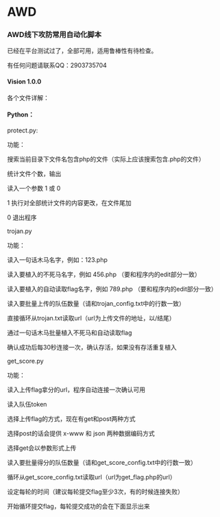# AWD
### AWD线下攻防常用自动化脚本

已经在平台测试过了，全部可用，适用鲁棒性有待检查。

有任何问题请联系QQ：2903735704

#### Vision 1.0.0

各个文件详解：

#### Python：

protect.py:

功能：

搜索当前目录下文件名包含php的文件（实际上应该搜索包含.php的文件）

统计文件个数，输出

读入一个参数 1 或 0

1 执行对全部统计文件的内容更改，在文件尾加<?php require_once('log.php')?>

0 退出程序


trojan.py

功能：

读入一句话木马名字，例如：123.php

读入要植入的不死马名字，例如 456.php （要和程序内的edit部分一致）

读入要植入的自动读取flag名字，例如 789.php （要和程序内的edit部分一致）

读入要批量上传的队伍数量（请和trojan_config.txt中的行数一致）

直接循环从trojan.txt读取url（url为上传文件的地址，以/结尾）

通过一句话木马批量植入不死马和自动读取flag

确认成功后每30秒连接一次，确认存活，如果没有存活重复植入


get_score.py

功能：

读入上传flag拿分的url，程序自动连接一次确认可用

读入队伍token

选择上传flag的方式，现在有get和post两种方式

选择post的话会提供 x-www 和 json 两种数据编码方式

选择get会以参数形式上传

读入要批量得分的队伍数量（请和get_score_config.txt中的行数一致）

循环从get_score_config.txt读取url（url为get_flag.php的url）

设定每轮的时间（建议每轮提交flag至少3次，有的时候连接失败）

开始循环提交flag，每轮提交成功的会在下面显示出来

